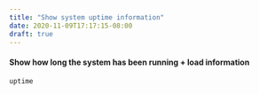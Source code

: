 ```yaml
---
title: "Show system uptime information"
date: 2020-11-09T17:17:15-08:00
draft: true
---
```


#### Show how long the system has been running + load information

```
uptime
```
